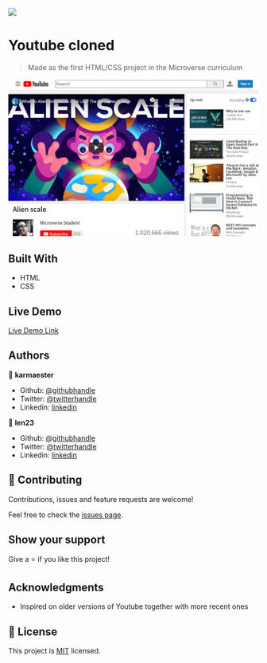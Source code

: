 ![](https://img.shields.io/badge/Microverse-blueviolet)

# Youtube cloned

> Made as the first HTML/CSS project in the Microverse curriculum

![screenshot](./screenshot.png)



## Built With

- HTML
- CSS

## Live Demo

[Live Demo Link](https://karmaester.github.io/Youtube-Cloned/)

## Authors

👤 **karmaester**

- Github: [@githubhandle](https://github.com/karmaester)
- Twitter: [@twitterhandle](https://twitter.com/karmaendlich)
- Linkedin: [linkedin](https://www.linkedin.com/in/khristian-rojas/)

👤 **len23**

- Github: [@githubhandle](https://github.com/len23)
- Twitter: [@twitterhandle](https://twitter.com/lenon468)
- Linkedin: [linkedin](https://www.linkedin.com/in/lenin-montalvo-77660b1b2/)

## 🤝 Contributing

Contributions, issues and feature requests are welcome!

Feel free to check the [issues page](https://github.com/karmaester/Youtube-Cloned/issues).

## Show your support

Give a ⭐️ if you like this project!

## Acknowledgments

- Inspired on older versions of Youtube together with more recent ones

## 📝 License

This project is [MIT](lic.url) licensed.
